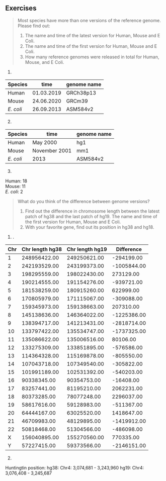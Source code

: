 ## Exercises
>Most species have more than one versions of the reference genome. Please find out:
>1. The name and time of the latest version for Human, Mouse and E Coli. 
>2. The name and time of the first version for Human, Mouse and E Coli. 
>3. How many reference genomes were released in total for Human, Mouse, 
>and E Coli.

1. 
|Species|time|genome name|
|-------|----|-----------|
|Human|01.03.2019|GRCh38p13|
|Mouse|24.06.2020 |GRCm39 |
|_E. coli_| 26.09.2013| ASM584v2|

2.
|Species|time|genome name|
|-------|----|-----------|
|Human|May 2000 | hg1|
|Mouse|November 2001|mm1|
|_E. coli_|2013| ASM584v2|

3.
Human: 18    
Mouse: 11    
_E. coli_: 2    

> What do you think of the difference between genome versions?
> 1. Find out the difference in chromosome length between the latest patch of 
> hg38 and the last patch of hg19. The name and time of the first version for 
> Human, Mouse and E Coli. 
> 2. With your favorite gene, find out its position in hg38 and hg18.

1. .


| Chr | Chr length hg38 | Chr length hg19 | Difference  |
|-----|-----------------|-----------------|-------------|
| 1   | 248956422.00    | 249250621.00    | -294199.00  |
| 2   | 242193529.00    | 243199373.00    | -1005844.00 |
| 3   | 198295559.00    | 198022430.00    | 273129.00   |
| 4   | 190214555.00    | 191154276.00    | -939721.00  |
| 5   | 181538259.00    | 180915260.00    | 622999.00   |
| 6   | 170805979.00    | 171115067.00    | -309088.00  |
| 7   | 159345973.00    | 159138663.00    | 207310.00   |
| 8   | 145138636.00    | 146364022.00    | -1225386.00 |
| 9   | 138394717.00    | 141213431.00    | -2818714.00 |
| 10  | 133797422.00    | 135534747.00    | -1737325.00 |
| 11  | 135086622.00    | 135006516.00    | 80106.00    |
| 12  | 133275309.00    | 133851895.00    | -576586.00  |
| 13  | 114364328.00    | 115169878.00    | -805550.00  |
| 14  | 107043718.00    | 107349540.00    | -305822.00  |
| 15  | 101991189.00    | 102531392.00    | -540203.00  |
| 16  | 90338345.00     | 90354753.00     | -16408.00   |
| 17  | 83257441.00     | 81195210.00     | 2062231.00  |
| 18  | 80373285.00     | 78077248.00     | 2296037.00  |
| 19  | 58617616.00     | 59128983.00     | -511367.00  |
| 20  | 64444167.00     | 63025520.00     | 1418647.00  |
| 21  | 46709983.00     | 48129895.00     | -1419912.00 |
| 22  | 50818468.00     | 51304566.00     | -486098.00  |
| X   | 156040895.00    | 155270560.00    | 770335.00   |
| Y   | 57227415.00     | 59373566.00     | -2146151.00 |

2.
Huntingtin position:
hg38: Chr4: 3,074,681 - 3,243,960
hg19: Chr4: 3,076,408 - 3,245,687
